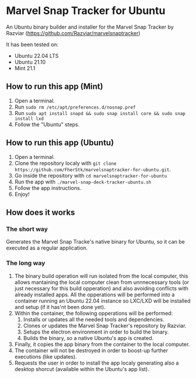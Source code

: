 # Marvel Snap Tracker for Ubuntu
An Ubuntu binary builder and installer for the Marvel Snap Tracker by Razviar (https://github.com/Razviar/marvelsnaptracker)

It has been tested on:
* Ubuntu 22.04 LTS
* Ubuntu 21.10
* Mint 21.1

## How to run this app (Mint)
1. Open a terminal.
2. Run `sudo rm /etc/apt/preferences.d/nosnap.pref`
3. Run `sudo apt install snapd && sudo snap install core && sudo snap install lxd`
4. Follow the "Ubuntu" steps.

## How to run this app (Ubuntu)
1. Open a terminal.
1. Clone the repository localy with `git clone https://github.com/FherStk/marvelsnaptracker-for-ubuntu.git`.
1. Go inside the repository with `cd marvelsnaptracker-for-ubuntu`
1. Run the app with `./marvel-snap-deck-tracker-ubuntu.sh`
1. Follow the app instructions.
1. Enjoy!

## How does it works
### The short way
Generates the Marvel Snap Tracke's native binary for Ubuntu, so it can be executed as a regular application. 

### The long way
1. The binary build operation will run isolated from the local computer, this allows mantaining the local computer clean from unnnecessary tools (or just necessary for this build opperation) and also avoiding conflicts with already installed apps. All the opperations will be performed into a container running an Ubuntu 22.04 instance so LXC/LXD will be installed and setup (if it has'nt been done yet).
1. Within the container, the following opperations will be performed:
    1. Installs or updates all the needed tools and dependencies.
    1. Clones or updates the Marvel Snap Tracker's repository by Razviar.
    1. Setups the electron environment in order to build the binary.
    1. Builds the binary, so a native Ubuntu's app is created.
1. Finally, it copies the app binary from the container to the local computer.
1. The container will not be destroyed in order to boost-up further executions (like updates).
1. Requests the user in order to install the app localy generating also a desktop shorcut (available within the Ubuntu's app list).
